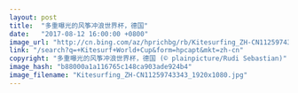 ```yaml
---
layout: post
title:  "多重曝光的风筝冲浪世界杯，德国"
date:   "2017-08-12 16:00:00 +0800"
image_url: "http://cn.bing.com/az/hprichbg/rb/Kitesurfing_ZH-CN11259743343_1920x1080.jpg"
link: "/search?q=+Kitesurf+World+Cup&form=hpcapt&mkt=zh-cn"
copyright: "多重曝光的风筝冲浪世界杯，德国 (© plainpicture/Rudi Sebastian)"
image_hash: "b88000a1a116765c148ca903ade924b4"
image_filename: "Kitesurfing_ZH-CN11259743343_1920x1080.jpg"
---
```

